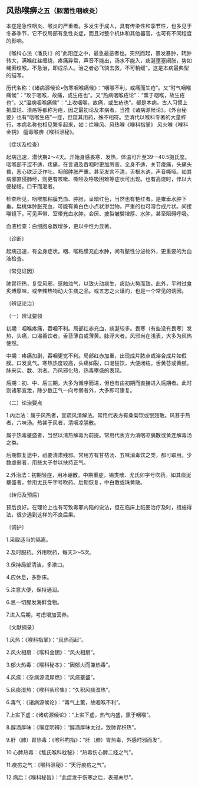 ## 风热喉痹<small>之五（脓菌性咽峡炎）</small>

本症是急性咽炎、喉炎的严重者。多发生于成人，具有传染性和季节性，也多见于冬春季节，它不仅局部有急性炎症，而且对整个机体和其他器官，也可有不同程度的影响。

《喉科心法（潘氏）》的“此阳症之中，最急最恶者也。突然而起，暴发暴肿，转肿转大，满喉红丝缠绕，疼痛异常，声音不能出，汤水不能入，痰涎壅塞闭胀，势如绳索绞喉。不急治，即成杀人。治之者必飞骑去救，不可稍缓”。这是本病最典型的描写。

历代名称：《诸病源候论•伤寒咽喉痛候》：“咽喉不利，或痛而生疮”。又“时气咽喉痛候”：“攻于咽喉，故痛，或生疮也”。又“热病咽喉疮论”：“熏于咽喉，故生疮也”。又“温病咽喉痛候”：“上攻咽喉，故痛，或生疮也”。都是本病。古人习惯上把糜烂、溃疡等都称为疮，因之最初论及本病者，当推《诸病源候论》。《外台秘要》也有“咽喉生疮”一症，但窥其用药，殊不相符。至清代以喉科专著的大量梓行，本病名称也相见繁多起来，如：烂喉风、风热喉《喉科指掌》 风火喉《喉科金钥》 瘟毒喉痹《喉科泄秘》。

〔症状及检查〕

起病迅速，潜伏期2〜4天。开始身感畏寒、发热，体温可升至39—40.5摄氏度。咽喉部干涩不适，疼痛，在言语及吞咽时更加厉害。全身不适，关节痠痛，头痛头昏，恶心欲泛泛作吐。咽部肿胀严重。甚至发言不清，舌根木讷，声音嘶哑。如其病邪直侵肺经，则更有咳嗽、嘶哑及呼吸困难等症状可出现。也有高烧时，伴以大便秘结，口干而渴者。

检查所见，咽喉部粘膜充血、肿胀，呈暗红色，当然也有艳红者。是雍垂水肿下垂。扁桃体肿胀充血，可能有黄白色小点状渗岀物，严重的也可溶合成片状。间接喉镜下，可见声带、室带充血水肿，会厌、披裂皱襞增厚、水肿，甚至阻碍呼吸。

血液检查：白细胞总数增多，更以中性为显著。

〔诊断〕

起病迅速，有全身症状。咽、喉粘膜充血水肿，间有脓性分泌物外，更重要的为血液检査。

〔常见证因〕

肺胃积热，复受风邪，感触浊气，以致火动痰生，痰助火势而致。此外，平时过食炙煿厚味，或辛辣热物动火生痰之品。或五志之火燔灼，也是一个常见的诱因。

〔辨证论治〕

（一）辨证要领

初期：咽喉疼痛，吞咽不利。局部红赤充血，痰涎较多。畏寒（有些没有畏寒）发热，头痛，口渴善饮者。舌苔薄白或薄黄。脉浮大者。风邪尚在浅表，大多为风热使然。

中期：疼痛加剧，吞咽更觉不利。局部红赤加重，出现成片脓点或溶合成片如假膜。口发臭气。寒热热度较高，头痛如裂，口渴狂饮，大便闭结。舌黄苔或黄腻。脉来实、数、洪者。乃风邪化热，热毒壅盛的表现。

后期：初、中、后三期，大多为循序而进，但也有由初期而直接进入后期者。此时则诸邪宣泄，除少数正气一向亏弱者外，大多即可康复。

（二）论治要点

1.内治法：属于风热者，宜疏风清解法。常用代表方有桑菊饮或银翘散。风甚于热者，六味汤。热甚于风者，清咽凉膈散。

属于热毒壅盛者，当然以清热解毒为前提。常用代表方为清咽凉膈散或黄连解毒汤之类。

后期恢复途中，祇要清肃残邪。常用方有甘桔汤、五味消毒饮之类，都可取用。少数虚弱者，用些太子参以扶持正气。

2.外治法：初期轻症，用冰硼散。中期重症，锡类散、尤氏卯字号吹药。如其痰涎壅盛者，参用尤氏午字号吹药。后期恢复，中白散或珠黄散。

〔转归及预后〕

预后良好。在理论上也有可致毒邪内陷的说法，但在临床上祇要治疗及时，措施得法，很少遇到这样的不良后果。

〔调护〕

1.采取适当的隔离。

2.及时服药。外用吹药，每天3〜5次。

3.保持局部清洁，多漱口。

4.应休息，多卧床。

5.注意大便，保持通润。

6.忌一切腥发海鲜食物。

7.进入后期，考虑增加营养。

〔文献摘录〕

1.风热：《喉科指掌》：“风热而起”。

2.风火相扇：《喉科金钥》：“风火相扇”。

3.郁火热毒：《喉科秘本》：“因郁火而兼热毒”。

4.风痰：《杂病源流犀燃》：“风痰壅盛”。

5.风痰湿热：《喉科紫珍集》：“久积风痰湿热”。

6.毒气：《诸病源候论》：“毒气上薰，故咽喉不利”。

7.上实下虚：《诸病源候论》：“上实下虚，热气内盛，熏于咽喉”。

8.醇酒厚味：《喉症明辨》：“醇酒厚味太过，致肺胃积热”。

9.肝（肺）胃热毒：《喉科杓指》：“肝（肺）胃热毒，外感时邪而发”。

10.心脾热毒：《焦氏喉科枕秘》：“热毒伤心脾二经之气”。

11.疫疠之气：《喉科泄秘》：“天行疫疠之气”。

12.病后：《喉科秘旨》：“此症发于伤寒之后，表邪未尽”。
